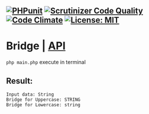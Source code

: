 [![PHPunit](https://github.com/Jagepard/PhpDesignPatterns-Bridge/actions/workflows/php.yml/badge.svg)](https://github.com/Jagepard/PhpDesignPatterns-Bridge/actions/workflows/php.yml)
[![Scrutinizer Code Quality](https://scrutinizer-ci.com/g/Jagepard/PhpDesignPatterns-Bridge/badges/quality-score.png?b=master)](https://scrutinizer-ci.com/g/Jagepard/PhpDesignPatterns-Bridge/?branch=master)
[![Code Climate](https://codeclimate.com/github/Jagepard/PhpDesignPatterns-Bridge/badges/gpa.svg)](https://codeclimate.com/github/Jagepard/PhpDesignPatterns-Bridge)
[![License: MIT](https://img.shields.io/badge/license-MIT-498e7f.svg)](https://mit-license.org/)
-----

# Bridge | [API](https://github.com/Jagepard/PhpDesignPatterns-Bridge/blob/master/api.md "Documentation API")
```php main.php``` execute in terminal

## Result:
```
Input data: String 
Bridge for Uppercase: STRING 
Bridge for Lowercase: string 
```
